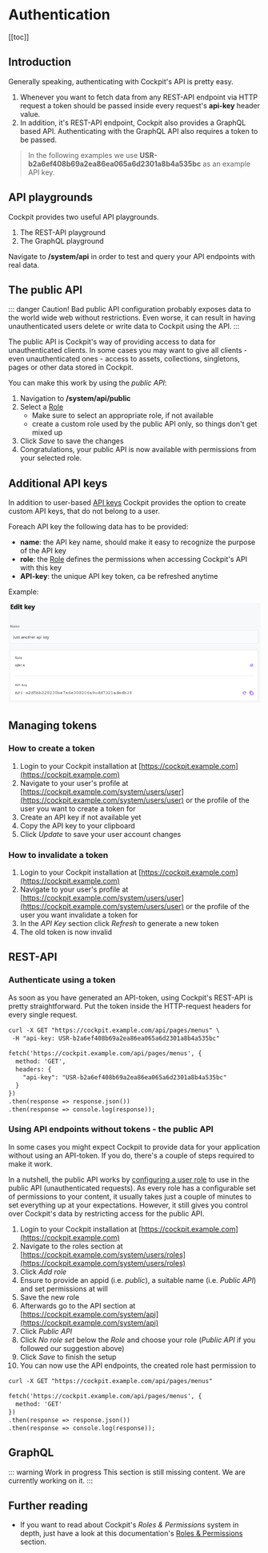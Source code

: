 # Authentication

[[toc]]

## Introduction

Generally speaking, authenticating with Cockpit's API is pretty easy.

1. Whenever you want to fetch data from any REST-API endpoint via HTTP request a token should be passed inside every request's **api-key** header value.
2. In addition, it's REST-API endpoint, Cockpit also provides a GraphQL based API. Authenticating with the GraphQL API also requires a token to be passed.

> In the following examples we use **USR-b2a6ef408b69a2ea86ea065a6d2301a8b4a535bc** as an example API key.


## API playgrounds

Cockpit provides two useful API playgrounds.

1. The REST-API playground
2. The GraphQL playground

Navigate to **/system/api** in order to test and query your API endpoints with real data.

## The public API

::: danger Caution!
Bad public API configuration probably exposes data to the world wide web without restrictions. Even worse, it can result in having unauthenticated users delete or write data to Cockpit using the API.
:::

The public API is Cockpit's way of providing access to data for unauthenticated clients. In some cases you may want to give all clients - even unauthenticated ones - access to assets, collections, singletons, pages or other data stored in Cockpit.

You can make this work by using the *public API*:

1. Navigation to **/system/api/public**
2. Select a [Role](/concepts/roles-permissions/)
    * Make sure to select an appropriate role, if not available
    * create a custom role used by the public API only, so things don't get mixed up
3. Click *Save* to save the changes
4. Congratulations, your public API is now available with permissions from your selected role.

## Additional API keys

In addition to user-based [API keys](/concepts/users/) Cockpit provides the option to create custom API keys, that do not belong to a user.

Foreach API key the following data has to be provided:

* **name**: the API key name, should make it easy to recognize the purpose of the API key
* **role**: the [Role](/concepts/roles-permissions/) defines the permissions when accessing Cockpit's API with this key
* **API-key**: the unique API key token, ca be refreshed anytime

Example:

![Screenshot of the api key form](./api-key-edit.png)


## Managing tokens

### How to create a token

1. Login to your Cockpit installation at [https://cockpit.example.com](https://cockpit.example.com)
2. Navigate to your user's profile at [https://cockpit.example.com/system/users/user](https://cockpit.example.com/system/users/user) or the profile of the user you want to create a token for
3. Create an API key if not available yet
4. Copy the API key to your clipboard
5. Click *Update* to save your user account changes

### How to invalidate a token

1. Login to your Cockpit installation at [https://cockpit.example.com](https://cockpit.example.com)
2. Navigate to your user's profile at [https://cockpit.example.com/system/users/user](https://cockpit.example.com/system/users/user) or the profile of the user you want invalidate a token for
3. In the *API Key* section click *Refresh* to generate a new token
4. The old token is now invalid

## REST-API

### Authenticate using a token

As soon as you have generated an API-token, using Cockpit's REST-API is pretty straightforward. Put the token inside the HTTP-request headers for every single request.

<CodeGroup>
  <CodeGroupItem title="cURL">

```bash:no-line-numbers
curl -X GET "https://cockpit.example.com/api/pages/menus" \
 -H "api-key: USR-b2a6ef408b69a2ea86ea065a6d2301a8b4a535bc"
```

  </CodeGroupItem>

  <CodeGroupItem title="JavaScript" active>

```javascript:no-line-numbers
fetch('https://cockpit.example.com/api/pages/menus', {
  method: 'GET',
  headers: {
    "api-key": "USR-b2a6ef408b69a2ea86ea065a6d2301a8b4a535bc"
  }
})
.then(response => response.json())
.then(response => console.log(response));
```

  </CodeGroupItem>
</CodeGroup>

### Using API endpoints without tokens - the public API

In some cases you might expect Cockpit to provide data for your application without using an API-token. If you do, there's a couple of steps required to make it work.

In a nutshell, the public API works by [configuring a user role](/concepts/roles-permissions/) to use in the public API (unauthenticated requests). As every role has a configurable set of permissions to your content, it usually takes just a couple of minutes to set everything up at your expectations. However, it still gives you control over Cockpit's data by restricting access for the public API.

1. Login to your Cockpit installation at [https://cockpit.example.com](https://cockpit.example.com)
2. Navigate to the roles section at [https://cockpit.example.com/system/users/roles](https://cockpit.example.com/system/users/roles)
3. Click *Add role*
4. Ensure to provide an appid (i.e. *public*), a suitable name (i.e. *Public API*) and set permissions at will
5. Save the new role
6. Afterwards go to the API section at [https://cockpit.example.com/system/api](https://cockpit.example.com/system/api)
7. Click *Public API*
8. Click *No role set* below the *Role* and choose your role (*Public API* if you followed our suggestion above)
9. Click *Save* to finish the setup
10. You can now use the API endpoints, the created role hast permission to

<CodeGroup>
  <CodeGroupItem title="cURL">

```bash:no-line-numbers
curl -X GET "https://cockpit.example.com/api/pages/menus"
```

  </CodeGroupItem>

  <CodeGroupItem title="JavaScript" active>

```javascript:no-line-numbers
fetch('https://cockpit.example.com/api/pages/menus', {
  method: 'GET'
})
.then(response => response.json())
.then(response => console.log(response));
```

  </CodeGroupItem>
</CodeGroup>

## GraphQL

::: warning Work in progress
This section is still missing content. We are currently working on it.
:::

## Further reading

* If you want to read about Cockpit's *Roles & Permissions* system in depth, just have a look at this documentation's [Roles & Permissions](/concepts/roles-permissions/) section.

